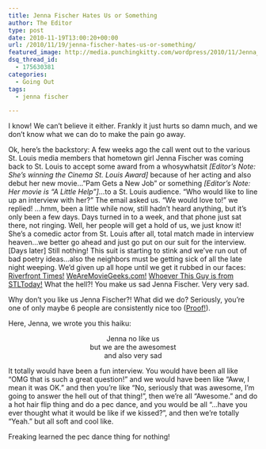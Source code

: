 ```yaml
---
title: Jenna Fischer Hates Us or Something
author: The Editor
type: post
date: 2010-11-19T13:00:20+00:00
url: /2010/11/19/jenna-fischer-hates-us-or-something/
featured_image: http://media.punchingkitty.com/wordpress/2010/11/Jenna_Fischer.jpeg
dsq_thread_id:
  - 175630381
categories:
  - Going Out
tags:
  - jenna fischer

---
```

I know! We can&#8217;t believe it either. Frankly it just hurts so damn much, and we don&#8217;t know what we can do to make the pain go away.

Ok, here&#8217;s the backstory: A few weeks ago the call went out to the various St. Louis media members that hometown girl Jenna Fischer was coming back to St. Louis to accept some award from a whosywhatsit _[Editor&#8217;s Note: She&#8217;s winning the Cinema St. Louis Award]_ because of her acting and also debut her new movie&#8230;&#8221;Pam Gets a New Job&#8221; or something _[Editor&#8217;s Note: Her movie is &#8220;A Little Help&#8221;]_&#8230;to a St. Louis audience. &#8220;Who would like to line up an interview with her?&#8221; The email asked us. &#8220;We would love to!&#8221; we replied! &#8230;hmm, been a little while now, still hadn&#8217;t heard anything, but it&#8217;s only been a few days. Days turned in to a week, and that phone just sat there, not ringing. Well, her people will get a hold of us, we just know it! She&#8217;s a comedic actor from St. Louis after all, total match made in interview heaven&#8230;we better go ahead and just go put on our suit for the interview. [Days later] Still nothing! This suit is starting to stink and we&#8217;ve run out of bad poetry ideas&#8230;also the neighbors must be getting sick of all the late night weeping. We&#8217;d given up all hope until we get it rubbed in our faces: <a href="http://blogs.riverfronttimes.com/dailyrft/2010/11/jenna_fischer_pam_the_office_a_little_help_sliff_stlouis_theoffice.php" target="_blank">Riverfront Times!</a> <a href="http://wearemoviegeeks.com/2010/11/jenna-fischer-talks-to-melissa-from-wamg/" target="_blank">WeAreMovieGeeks.com!</a> <a href="http://www.stltoday.com/entertainment/movies/joe-williams/article_c01de4b0-f281-11df-accd-00127992bc8b.html" target="_blank">Whoever This Guy is from STLToday!</a> What the hell?! You make us sad Jenna Fischer. Very very sad.

Why don&#8217;t you like us Jenna Fischer?! What did we do? Seriously, you&#8217;re one of only maybe 6 people are consistently nice too (<a href="http://punchingkitty.com/tag/jenna-fischer/" target="_blank">Proof!</a>).

Here, Jenna, we wrote you this haiku:

<p style="text-align: center;">
  Jenna no like us<br /> but we are the awesomest<br /> and also very sad
</p>

<p style="text-align: left;">
  It totally would have been a fun interview. You would have been all like &#8220;OMG that is such a great question!&#8221; and we would have been like &#8220;Aww, I mean it was OK.&#8221; and then you&#8217;re like &#8220;No, seriously that was awesome, I&#8217;m going to answer the hell out of that thing!&#8221;, then we&#8217;re all &#8220;Awesome.&#8221; and do a hot hair flip thing and do a pec dance, and you would be all &#8220;&#8230;have you ever thought what it would be like if we kissed?&#8221;, and then we&#8217;re totally &#8220;Yeah.&#8221; but all soft and cool like.
</p>

<p style="text-align: left;">
  Freaking learned the pec dance thing for nothing!
</p>